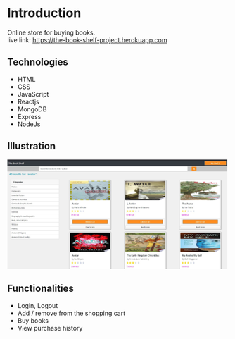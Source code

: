 # Introduction
Online store for buying books.  
live link: https://the-book-shelf-project.herokuapp.com

## Technologies
- HTML
- CSS
- JavaScript
- Reactjs
- MongoDB
- Express
- NodeJs

## Illustration
<img src="https://raw.githubusercontent.com/Avshalom-Mogos/the-book-shelf-MERN/master/readmeIMG.JPG" width="500"/>

## Functionalities
- Login, Logout
- Add / remove from the shopping cart
- Buy books
- View purchase history
